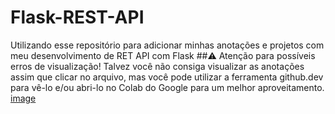 # Flask-REST-API
Utilizando esse repositório para adicionar minhas anotações e projetos com meu desenvolvimento de RET API com Flask
##⚠️ Atenção para possíveis erros de visualização!
Talvez você não consiga visualizar as anotações assim que clicar no arquivo, mas você pode utilizar a ferramenta github.dev para vê-lo e/ou abri-lo no Colab do Google para um melhor aproveitamento. 
[image](https://user-images.githubusercontent.com/101913207/211151613-664e7a1d-1eab-417e-ae67-790d82616991.png)


